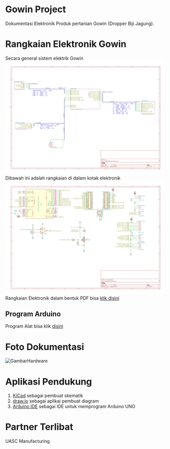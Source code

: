 
# Gowin Project
Dokumentasi Elektronik Produk pertanian Gowin (Dropper Biji Jagung). 


# Rangkaian Elektronik Gowin
Secara general sistem elektrik Gowin
![GambarElektronik](/circuit/GoWinElectricalv2/GoWinElectricalv2.sch.svg)
Dibawah ini adalah rangkaian di dalam kotak elektronik 
![GambarHardware](/circuit/GoWinElectricalv2/GowinController.sch.svg)
Rangkaian Elektronik dalam bentuk PDF bisa [klik disini](/circuit/GoWinElectricalv2/GowinController-Controller.pdf)


## Program Arduino
Program Alat bisa klik [disini](/circuit/GoWinElectricalv1/program/GowinScript/GowinScript.ino)
# Foto Dokumentasi
![GambarHardware](/)

# Aplikasi Pendukung

 1. [KiCad](http://kicad-pcb.org/) sebagai pembuat skematik
 2. [draw.io](https://www.draw.io/) sebagai aplikai pembuat diagram
 3. [Arduino IDE](https://www.arduino.cc/)  sebagai IDE untuk memprogram Arduino UNO

# Partner Terlibat
UASC Manufacturing



<!--stackedit_data:
eyJoaXN0b3J5IjpbMTcwNzc5MjgyMiwtMzQ5MTI3ODIsMjMzMz
kyODI1LDE5ODc5NjQzMzYsMTM3MDQwNzAzLDEzNzA0MDcwM119

-->